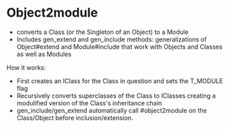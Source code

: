 Object2module
=============

* converts a Class (or the Singleton of an Object) to a Module
* Includes gen\_extend and gen\_include methods: generalizations of Object#extend and Module#include that work with
  Objects and Classes as well as Modules

How it works:
* First creates an IClass for the Class in question and sets the T\_MODULE flag 
* Recursively converts superclasses of the Class to IClasses creating a modulified version of the Class's inheritance chain
* gen\_include/gen\_extend automatically call #object2module on the Class/Object before inclusion/extension.
